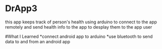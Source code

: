 # DrApp3
this app keeps track of person's health using arduino to connect to the app remotely and send health info to the app to desplay them to the app user

#What I Learned
*connect android app to arduino 
*use bluetooth to send data to and from an android app
